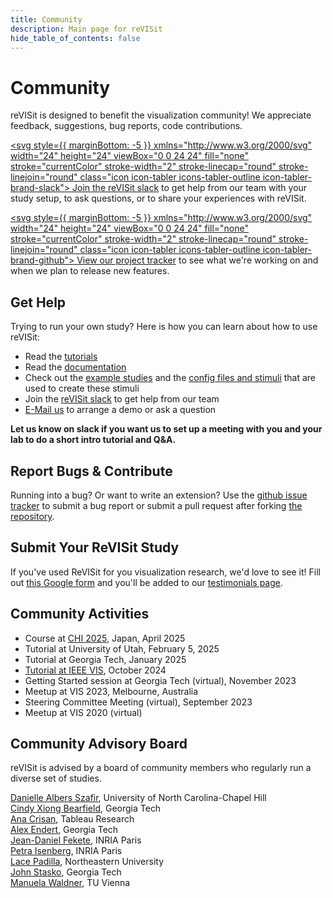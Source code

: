 ```yaml
---
title: Community
description: Main page for reVISit
hide_table_of_contents: false
---
```


# Community

reVISit is designed to benefit the visualization community! We appreciate feedback, suggestions, bug reports, code contributions.

[<svg style={{ marginBottom: -5 }} xmlns="http://www.w3.org/2000/svg" width="24" height="24" viewBox="0 0 24 24" fill="none" stroke="currentColor" stroke-width="2" stroke-linecap="round" stroke-linejoin="round" class="icon icon-tabler icons-tabler-outline icon-tabler-brand-slack"><path stroke="none" d="M0 0h24v24H0z" fill="none"/><path d="M12 12v-6a2 2 0 0 1 4 0v6m0 -2a2 2 0 1 1 2 2h-6" /><path d="M12 12h6a2 2 0 0 1 0 4h-6m2 0a2 2 0 1 1 -2 2v-6" /><path d="M12 12v6a2 2 0 0 1 -4 0v-6m0 2a2 2 0 1 1 -2 -2h6" /><path d="M12 12h-6a2 2 0 0 1 0 -4h6m-2 0a2 2 0 1 1 2 -2v6" /></svg> Join the reVISit slack](https://join.slack.com/t/revisit-nsf/shared_invite/zt-25mrh5ppi-6sDAL6HqcWJh_uvt2~~DMQ) to get help from our team with your study setup, to ask questions, or to share your experiences with reVISit.

[<svg style={{ marginBottom: -5 }} xmlns="http://www.w3.org/2000/svg" width="24" height="24" viewBox="0 0 24 24" fill="none" stroke="currentColor" stroke-width="2" stroke-linecap="round" stroke-linejoin="round" class="icon icon-tabler icons-tabler-outline icon-tabler-brand-github"><path stroke="none" d="M0 0h24v24H0z" fill="none"/><path d="M9 19c-4.3 1.4 -4.3 -2.5 -6 -3m12 5v-3.5c0 -1 .1 -1.4 -.5 -2c2.8 -.3 5.5 -1.4 5.5 -6a4.6 4.6 0 0 0 -1.3 -3.2a4.2 4.2 0 0 0 -.1 -3.2s-1.1 -.3 -3.5 1.3a12.3 12.3 0 0 0 -6.2 0c-2.4 -1.6 -3.5 -1.3 -3.5 -1.3a4.2 4.2 0 0 0 -.1 3.2a4.6 4.6 0 0 0 -1.3 3.2c0 4.6 2.7 5.7 5.5 6c-.6 .6 -.6 1.2 -.5 2v3.5" /></svg> View our project tracker](https://github.com/orgs/revisit-studies/projects/7) to see what we're working on and when we plan to release new features.

## Get Help

Trying to run your own study? Here is how you can learn about how to use reVISit:

- Read the [tutorials](../docs/introduction)
- Read the [documentation](../docs/typedoc/)
- Check out the [example studies](https://revisit.dev/study/) and the [config files and stimuli](https://github.com/revisit-studies/study/tree/main/public) that are used to create these stimuli
- Join the [reVISit slack](https://join.slack.com/t/revisit-nsf/shared_invite/zt-25mrh5ppi-6sDAL6HqcWJh_uvt2~~DMQ) to get help from our team
- [E-Mail us](mailto:contact@revisit.dev) to arrange a demo or ask a question

**Let us know on slack if you want us to set up a meeting with you and your lab to do a short intro tutorial and Q&A.**

## Report Bugs & Contribute

Running into a bug? Or want to write an extension? Use the [github issue tracker](https://github.com/revisit-studies/study/issues) to submit a bug report or submit a pull request after forking [the repository](https://github.com/revisit-studies/study).

## Submit Your ReVISit Study

If you've used ReVISit for you visualization research, we'd love to see it! Fill out [this Google form](https://forms.gle/CE82n3V1bcmZ4ahY9) and you'll be added to our [testimonials page](../testimonials).

## Community Activities

- Course at [CHI 2025](https://chi2025.acm.org/), Japan, April 2025
- Tutorial at University of Utah, February 5, 2025
- Tutorial at Georgia Tech, January 2025
- [Tutorial at IEEE VIS](https://ieeevis.org/year/2024/welcome), October 2024
- Getting Started session at Georgia Tech (virtual), November 2023
- Meetup at VIS 2023, Melbourne, Australia
- Steering Committee Meeting (virtual), September 2023
- Meetup at VIS 2020 (virtual)

## Community Advisory Board

reVISit is advised by a board of community members who regularly run a diverse set of studies.

[Danielle Albers Szafir](https://danielleszafir.com/), University of North Carolina-Chapel Hill  
[Cindy Xiong Bearfield](https://cyxiong.com/), Georgia Tech  
[Ana Crisan](https://amcrisan.github.io/), Tableau Research  
[Alex Endert](https://va.gatech.edu/endert/), Georgia Tech  
[Jean-Daniel Fekete](https://www.aviz.fr/~fekete/), INRIA Paris  
[Petra Isenberg](https://petra.isenberg.cc/wiki/pmwiki.php), INRIA Paris  
[Lace Padilla](https://www.lacepadilla.com/), Northeastern University  
[John Stasko](https://faculty.cc.gatech.edu/~john.stasko/), Georgia Tech  
[Manuela Waldner](https://www.cg.tuwien.ac.at/staff/ManuelaWaldner), TU Vienna
